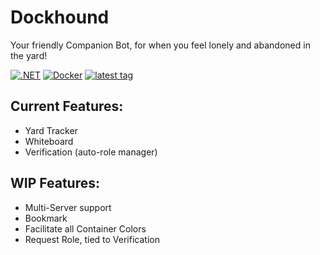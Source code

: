 # Dockhound
Your friendly Companion Bot, for when you feel lonely and abandoned in the yard!

[![.NET](https://github.com/Yilmas/wll-tracker/actions/workflows/dotnet.yml/badge.svg)](https://github.com/Yilmas/wll-tracker/actions/workflows/dotnet.yml)
[![Docker](https://github.com/Yilmas/wll-tracker/actions/workflows/release.yaml/badge.svg)](https://github.com/Yilmas/wll-tracker/actions/workflows/release.yaml)
[![latest tag](https://badgen.net/github/tag/Yilmas/wll-tracker)](https://badgen.net/github/tag/Yilmas/wll-tracker)

## Current Features:
- Yard Tracker
- Whiteboard
- Verification (auto-role manager)

## WIP Features:
- Multi-Server support
- Bookmark
- Facilitate all Container Colors
- Request Role, tied to Verification